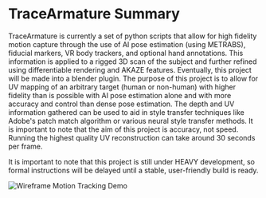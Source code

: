 # TraceArmature Summary #

TraceArmature is currently a set of python scripts that allow for high fidelity motion capture through the use of AI pose estimation (using METRABS), fiducial markers, VR body trackers, and optional hand annotations. This information is applied to a rigged 3D scan of the subject and further refined using differentiable rendering and AKAZE features. Eventually, this project will be made into a blender plugin. The purpose of this project is to allow for UV mapping of an arbitrary target (human or non-human) with higher fidelity than is possible with AI pose estimation alone and with more accuracy and control than dense pose estimation. The depth and UV information gathered can be used to aid in style transfer techniques like Adobe's patch match algorithm or various neural style transfer methods. It is important to note that the aim of this project is accuracy, not speed. Running the highest quality UV reconstruction can take around 30 seconds per frame.

It is important to note that this project is still under HEAVY development, so formal instructions will be delayed until a stable, user-friendly build is ready.

![Wireframe Motion Tracking Demo](images/TraceArmatureGIF.gif)
